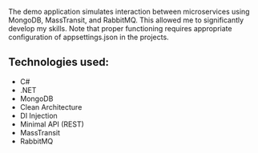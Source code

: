 The demo application simulates interaction between microservices using MongoDB, MassTransit, and RabbitMQ. This allowed me to significantly develop my skills. Note that proper functioning requires appropriate configuration of appsettings.json in the projects.

## Technologies used:
* C#
* .NET
* MongoDB
* Clean Architecture
* DI Injection
* Minimal API (REST)
* MassTransit
* RabbitMQ
